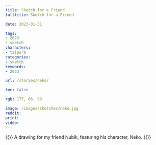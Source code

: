 ```yaml
---
title: Sketch for a Friend
fulltitle: Sketch for a Friend

date: 2023-01-31

tags:
- 2023
- sketch
characters:
- tzipora
categories:
- sketch
keywords:
- 2023

url: /stories/neko/

toc: false

rgb: 177, 66, 99

image: /images/sketches/neko.jpg
reddit:
print:
video:
---
```

{{<note caption>}}
A drawing for my friend Nubik, featuring his character, Neko.
{{</note>}}